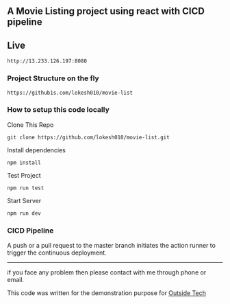 ## A Movie Listing project using react with CICD pipeline

## Live
```
http://13.233.126.197:8080

```

### Project Structure on the fly
```
https://github1s.com/lokesh010/movie-list
```

### How to setup this code locally

Clone This Repo
```
git clone https://github.com/lokesh010/movie-list.git
```

Install dependencies

`npm install`

Test Project

`npm run test`

Start Server

`npm run dev`

### CICD Pipeline

A push or a pull request to the master branch initiates the action runner to trigger the continuous deployment.

---

if you face any problem then please contact with me through phone or email.

This code was written for the demonstration purpose for [Outside Tech](https://outside.tech)
